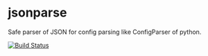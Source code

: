 # jsonparse

Safe parser of JSON for config parsing like ConfigParser of python.

[![Build Status](https://travis-ci.org/mizunashi-mana/jsonparse.svg?branch=master)](https://travis-ci.org/mizunashi-mana/jsonparse.svg)

